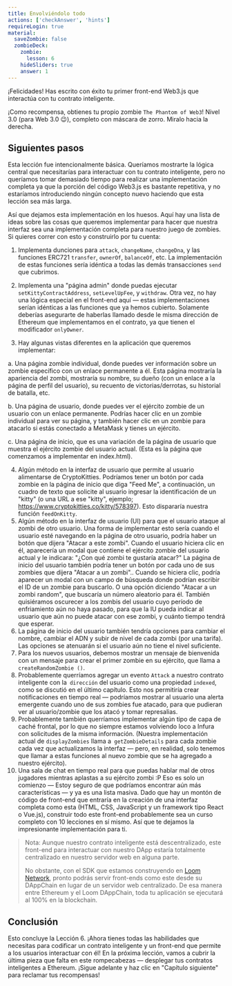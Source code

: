 ```yaml
---
title: Envolviéndolo todo
actions: ['checkAnswer', 'hints']
requireLogin: true
material:
  saveZombie: false
  zombieDeck:
    zombie:
      lesson: 6
    hideSliders: true
    answer: 1
---
```


¡Felicidades! Has escrito con éxito tu primer front-end Web3.js que interactúa con tu contrato inteligente.

¡Como recompensa, obtienes tu propio zombie `The Phantom of Web3`! Nivel 3.0 (para Web 3.0 😉), completo con máscara de zorro. Miralo hacia la derecha.

## Siguientes pasos

Esta lección fue intencionalmente básica. Queríamos mostrarte la lógica central que necesitarías para interactuar con tu contrato inteligente, pero no queríamos tomar demasiado tiempo para realizar una implementación completa ya que la porción del código Web3.js es bastante repetitiva, y no estaríamos introduciendo ningún concepto nuevo haciendo que esta lección sea más larga.

Así que dejamos esta implementación en los huesos. Aquí hay una lista de ideas sobre las cosas que queremos implementar para hacer que nuestra interfaz sea una implementación completa para nuestro juego de zombies. Si quieres correr con esto y construirlo por tu cuenta:

1. Implementa dunciones para `attack`, `changeName`, `changeDna`, y las funciones ERC721 `transfer`, `ownerOf`, `balanceOf`, etc. La implementación de estas funciones sería idéntica a todas las demás transacciones `send` que cubrimos.

2. Implementa una "página admin" donde puedas ejecutar `setKittyContractAddress`, `setLevelUpFee`, y `withdraw`. Otra vez, no hay una lógica especial en el front-end aquí — estas implementaciones serían idénticas a las funciones que ya hemos cubierto. Solamente deberías asegurarte de haberlas llamado desde le misma dirección de Ethereum que implementamos en el contrato, ya que tienen el modificador `onlyOwner`.

3. Hay algunas vistas diferentes en la aplicación que queremos implementar:

  a. Una página zombie individual, donde puedes ver información sobre un zombie específico con un enlace permanente a él. Esta página mostraría la apariencia del zombi, mostraría su nombre, su dueño (con un enlace a la página de perfil del usuario), su recuento de victorias/derrotas, su historial de batalla, etc.

  b. Una página de usuario, donde puedes ver el ejército zombie de un usuario con un enlace permanente. Podrías hacer clic en un zombie individual para ver su página, y también hacer clic en un zombie para atacarlo si estás conectado a MetaMask y tienes un ejército.

  c. Una página de inicio, que es una variación de la página de usuario que muestra el ejército zombie del usuario actual. (Esta es la página que comenzamos a implementar en index.html).

4. Algún método en la interfaz de usuario que permite al usuario alimentarse de CryptoKitties. Podríamos tener un botón por cada zombie en la página de inicio que diga "Feed Me", a continuación, un cuadro de texto que solicite al usuario ingresar la identificación de un "kitty" (o una URL a ese "kitty", ejemplo; <a href="https://www.cryptokitties.co/kitty/578397" target=_blank>https://www.cryptokitties.co/kitty/578397</a>). Esto dispararía nuestra función `feedOnKitty`.
5. Algún método en la interfaz de usuario (UI) para que el usuario ataque al zombi de otro usuario. 
  Una forma de implementar esto sería cuando el usuario esté navegando en la página de otro usuario, podría haber un botón que dijera "Atacar a este zombi". Cuando el usuario hiciera clic en él, aparecería un modal que contiene el ejército zombie del usuario actual y le indicara: "¿Con qué zombi te gustaría atacar?"
  La página de inicio del usuario también podría tener un botón por cada uno de sus zombies que dijera "Atacar a un zombi".. Cuando se hiciera clic, podría aparecer un modal con un campo de búsqueda donde podrían escribir el ID de un zombie para buscarlo. O una opción diciendo "Atacar a un zombi random", que buscaría un número aleatorio para él.
  También quisiéramos oscurecer a los zombis del usuario cuyo período de enfriamiento aún no haya pasado, para que la IU pueda indicar al usuario que aún no puede atacar con ese zombi, y cuánto tiempo tendrá que esperar.
6. La página de inicio del usuario también tendría opciones para cambiar el nombre, cambiar el ADN y subir de nivel de cada zombi (por una tarifa). Las opciones se atenuarán si el usuario aún no tiene el nivel suficiente.
7. Para los nuevos usuarios, debemos mostrar un mensaje de bienvenida con un mensaje para crear el primer zombie en su ejército, que llama a `createRandomZombie ()`.
8. Probablemente querríamos agregar un evento `Attack` a nuestro contrato inteligente con la` dirección` del usuario como una propiedad `indexed`, como se discutió en el último capítulo. Esto nos permitiría crear notificaciones en tiempo real — podríamos mostrar al usuario una alerta emergente cuando uno de sus zombies fue atacado, para que pudieran ver al usuario/zombie que los atacó y tomar represalias.
9. Probablemente también querríamos implementar algún tipo de capa de caché frontal, por lo que no siempre estamos volviendo loco a Infura con solicitudes de la misma información. (Nuestra implementación actual de `displayZombies` llama a` getZombieDetails` para cada zombie cada vez que actualizamos la interfaz — pero, en realidad, solo tenemos que llamar a estas funciones al nuevo zombie que se ha agregado a nuestro ejército).
10. Una sala de chat en tiempo real para que puedas hablar mal de otros jugadores mientras aplastas a su ejército zombi :P
Eso es solo un comienzo — Estoy seguro de que podríamos encontrar aún más características — y ya es una lista masiva.
Dado que hay un montón de código de front-end que entraría en la creación de una interfaz completa como esta (HTML, CSS, JavaScript y un framework tipo React o Vue.js), construir todo este front-end probablemente sea un curso completo con 10 lecciones en sí mismo. Así que te dejamos la impresionante implementación para ti.
> Nota: Aunque nuestro contrato inteligente está descentralizado, este front-end para interactuar con nuestro DApp estaría totalmente centralizado en nuestro servidor web en alguna parte.
>
> No obstante, con el SDK que estamos construyendo en <a href="https://medium.com/loom-network/loom-network-is-live-scalable-ethereum-dapps-coming-soon-to-a-dappchain-near-you-29d26da00880" target=_blank>Loom Network</a>, pronto podrás servir front-ends como este desde su DAppChain en lugar de un servidor web centralizado. De esa manera entre Ethereum y el Loom DAppChain, toda tu aplicación se ejecutará al 100% en la blockchain.
## Conclusión
Esto concluye la Lección 6. ¡Ahora tienes todas las habilidades que necesitas para codificar un contrato inteligente y un front-end que permite a los usuarios interactuar con él!
En la próxima lección, vamos a cubrir la última pieza que falta en este rompecabezas — desplegar tus contratos inteligentes a Ethereum.
¡Sigue adelante y haz clic en "Capítulo siguiente" para reclamar tus recompensas!
